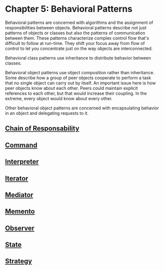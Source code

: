 # Chapter 5: Behavioral Patterns

Behavioral patterns are concerned with algorithms and the assignment of responsibilities between objects. Behavioral patterns describe not just patterns of objects or classes but also the patterns of communication between them. These patterns characterize complex control flow that's difficult to follow at run-time. They shift your focus away from flow of control to let you concentrate just on the way objects are interconnected.

Behavioral class patterns use inheritance to distribute behavior between classes.

Behavioral object patterns use object composition rather than inheritance. Some describe how a group of peer objects cooperate to perform a task that no single object can carry out by itself. An important issue here is how peer objects know about each other. Peers could maintain explicit references to each other, but that would increase their coupling. In the extreme, every object would know about every other.

Other behavioral object patterns are concerned with encapsulating behavior in an object and delegating requests to it.

## [Chain of Responsability](./ChainOfResponsability)
## [Command](./Command)
## [Interpreter](./Interpreter)
## [Iterator](./Iterator)
## [Mediator](./Mediator)
## [Memento](./Memento)
## [Observer](./Observer)
## [State](./State)
## [Strategy](./Strategy)
